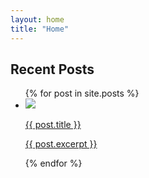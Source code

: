 ```yaml
---
layout: home
title: "Home"
---
```


<h2 class="post-list-heading">Recent Posts</h2>
<ul class="post-list">
  {% for post in site.posts %}
    <li class="post-item">
      <a class="post-link" href="{{ site.baseurl }}{{ post.url }}">
        <img class="post-image" src="{{ site.baseurl }}/assets/images/blog{{ post.image }}">
        <p class="post-text">{{ post.title }}</p>
        <p class="post-excerpt">{{ post.excerpt }}</p>
      </a>
    </li>
  {% endfor %}
</ul>

